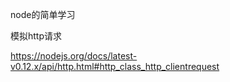 ﻿node的简单学习

模拟http请求

https://nodejs.org/docs/latest-v0.12.x/api/http.html#http_class_http_clientrequest

